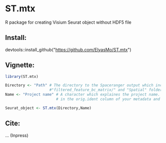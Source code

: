 # ST.mtx
R package for creating Visium Seurat object without HDF5 file

## Install:
devtools::install_github("https://github.com/ElyasMo/ST.mtx")

## Vignette:

```r
library(ST.mtx)

Directory <- "Path" # The directory to the Spaceranger output which includes the
                    #"filtered_feature_bc_matrix/" and "Spatial" folders.
Name <- "Project name" # A character which explaines the project name. It will be placed
                       # in the orig.ident column of your metadata and also as the image key. 

Seurat_object <- ST.mtx(Directory,Name)

```

## Cite:
... (Inpress)

